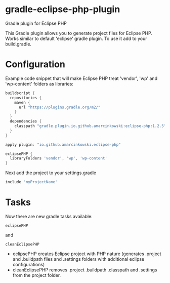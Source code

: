 # gradle-eclipse-php-plugin
Gradle plugin for Eclipse PHP

This Gradle plugin allows you to generate project files for Eclipse PHP. Works similar to default 'eclipse' gradle plugin.
To use it add to your build.gradle.

# Configuration
Example code snippet that will make Eclipse PHP treat 'vendor', 'wp' and 'wp-content' folders as libraries:

```gradle
buildscript {
  repositories {
    maven {
      url "https://plugins.gradle.org/m2/"
    }
  }
  dependencies {
    classpath "gradle.plugin.io.github.amarcinkowski:eclipse-php:1.2.5"
  }
}

apply plugin: "io.github.amarcinkowski.eclipse-php"

eclipsePHP {
  libraryFolders 'vendor', 'wp', 'wp-content'
}
```
Next add the project to your settings.gradle
```gradle
include 'myProjectName'
```

# Tasks
Now there are new gradle tasks available:
```
eclipsePHP
```
and
```
cleanEclipsePHP
```

* eclipsePHP creates Eclipse project with PHP nature (generates .project and .buildpath files and .settings folders with additional eclipse configurations)
* cleanEclipsePHP removes .project .buildpath .classpath and .settings from the project folder.
